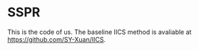 # SSPR

This is the code of us.
The baseline IICS method is avaliable at https://github.com/SY-Xuan/IICS.
